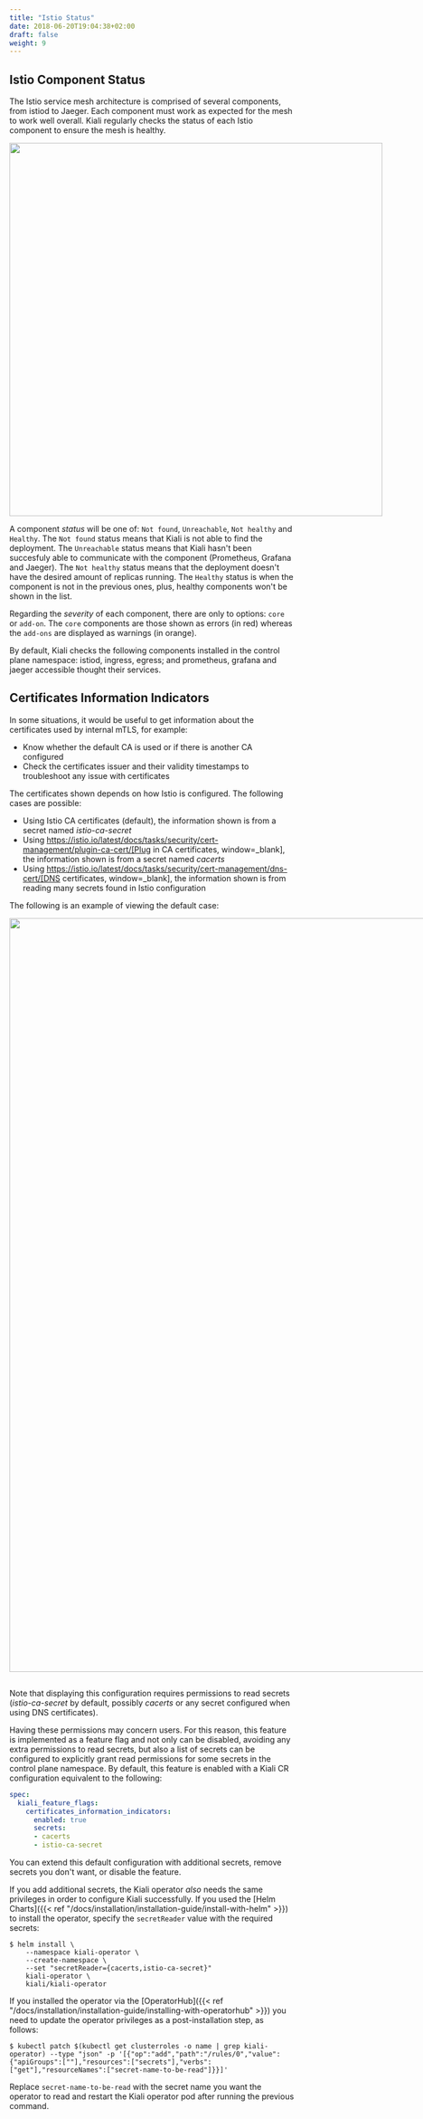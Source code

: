 ```yaml
---
title: "Istio Status"
date: 2018-06-20T19:04:38+02:00
draft: false
weight: 9
---
```


## Istio Component Status

The Istio service mesh architecture is comprised of several components, from istiod to Jaeger. Each component must work as expected for the mesh to work well overall. Kiali regularly checks the status of each Istio component to ensure the mesh is healthy.

<div style="display: flex;">
 <span style="margin: 0 auto;">
  <a class="image-popup-fit-height" href="/images/documentation/features/istio-components-1.24.png" title="Istio components status: components not healthy or found">
   <img src="/images/documentation/features/istio-components-1.24.png" style="width: 660px;display:inline;margin: 0 auto;" />
  </a>
 </span>
</div>

A component *status* will be one of: `Not found`, `Unreachable`, `Not healthy` and `Healthy`. The `Not found` status means that Kiali is not able to find the deployment. The `Unreachable` status means that Kiali hasn't been succesfuly able to communicate with the component (Prometheus, Grafana and Jaeger). The `Not healthy` status means that the deployment doesn't have the desired amount of replicas running. The `Healthy` status is when the component is not in the previous ones, plus, healthy components won't be shown in the list.

Regarding the *severity* of each component, there are only to options: `core` or `add-on`. The `core` components are those shown as errors (in red) whereas the `add-ons` are displayed as warnings (in orange).

By default, Kiali checks the following components installed in the control plane namespace: istiod, ingress, egress; and prometheus, grafana and jaeger accessible thought their services.

## Certificates Information Indicators

In some situations, it would be useful to get information about the certificates used by internal mTLS, for example:

* Know whether the default CA is used or if there is another CA configured
* Check the certificates issuer and their validity timestamps to troubleshoot any issue with certificates

The certificates shown depends on how Istio is configured. The following cases are possible:

* Using Istio CA certificates (default), the information shown is from a secret named *istio-ca-secret*
* Using https://istio.io/latest/docs/tasks/security/cert-management/plugin-ca-cert/[Plug in CA certificates, window=_blank], the information shown is from a secret named *cacerts*
* Using https://istio.io/latest/docs/tasks/security/cert-management/dns-cert/[DNS certificates, window=_blank], the information shown is from reading many secrets found in Istio configuration

The following is an example of viewing the default case:

<div style="display: flex;">
 <span style="margin: 0 auto;">
  <a class="image-popup-fit-height" href="/images/documentation/features/certificates-information-indicators.png" title="Certificates information">
   <img src="/images/documentation/features/certificates-information-indicators.png" style="width: 1333px;display:inline;margin: 0 0 15px 0;" />
  </a>
 </span>
</div>

Note that displaying this configuration requires permissions to read secrets (*istio-ca-secret* by default, possibly *cacerts* or any secret configured when using DNS certificates).

Having these permissions may concern users. For this reason, this feature is implemented as a feature flag and not only can be disabled, avoiding any extra permissions to read secrets, but also a list of secrets can be configured to explicitly grant read permissions for some secrets in the control plane namespace. By default, this feature is enabled with a Kiali CR configuration equivalent to the following:

```yaml
spec:
  kiali_feature_flags:
    certificates_information_indicators:
      enabled: true
      secrets:
      - cacerts
      - istio-ca-secret
```

You can extend this default configuration with additional secrets, remove secrets you don't want, or disable the feature.

If you add additional secrets, the Kiali operator _also_ needs the same privileges in order to configure Kiali successfully. If you used the [Helm Charts]({{< ref "/docs/installation/installation-guide/install-with-helm" >}}) to install the operator, specify the `secretReader` value with the required secrets:

```
$ helm install \
    --namespace kiali-operator \
    --create-namespace \
    --set "secretReader={cacerts,istio-ca-secret}"
    kiali-operator \
    kiali/kiali-operator
```

If you installed the operator via the [OperatorHub]({{< ref "/docs/installation/installation-guide/installing-with-operatorhub" >}}) you need to update the operator privileges as a post-installation step, as follows:

```
$ kubectl patch $(kubectl get clusterroles -o name | grep kiali-operator) --type "json" -p '[{"op":"add","path":"/rules/0","value":{"apiGroups":[""],"resources":["secrets"],"verbs":["get"],"resourceNames":["secret-name-to-be-read"]}}]'
```

Replace `secret-name-to-be-read` with the secret name you want the operator to read and restart the Kiali operator pod after running the previous command.
